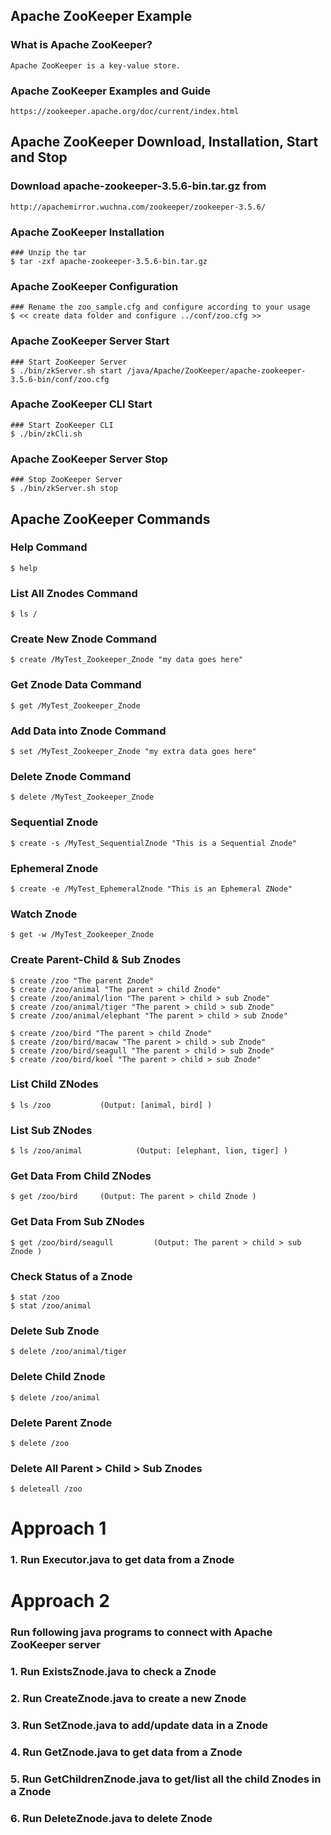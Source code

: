 
## Apache ZooKeeper Example


### What is Apache ZooKeeper?

	Apache ZooKeeper is a key-value store.


### Apache ZooKeeper Examples and Guide

	https://zookeeper.apache.org/doc/current/index.html


## Apache ZooKeeper Download, Installation, Start and Stop  


### Download apache-zookeeper-3.5.6-bin.tar.gz from 

	http://apachemirror.wuchna.com/zookeeper/zookeeper-3.5.6/


### Apache ZooKeeper Installation

	### Unzip the tar
	$ tar -zxf apache-zookeeper-3.5.6-bin.tar.gz
	
### Apache ZooKeeper Configuration	
	
	### Rename the zoo_sample.cfg and configure according to your usage
	$ << create data folder and configure ../conf/zoo.cfg >>

### Apache ZooKeeper Server Start

	### Start ZooKeeper Server 	
	$ ./bin/zkServer.sh start /java/Apache/ZooKeeper/apache-zookeeper-3.5.6-bin/conf/zoo.cfg

### Apache ZooKeeper CLI Start

	### Start ZooKeeper CLI
	$ ./bin/zkCli.sh
	
### Apache ZooKeeper Server Stop	
	
	### Stop ZooKeeper Server
	$ ./bin/zkServer.sh stop
	
## Apache ZooKeeper Commands

### Help Command	
	$ help
	
### List All Znodes Command
	$ ls /

### Create New Znode Command
	$ create /MyTest_Zookeeper_Znode "my data goes here"

### Get Znode Data Command
	$ get /MyTest_Zookeeper_Znode

### Add Data into Znode Command
	$ set /MyTest_Zookeeper_Znode "my extra data goes here"

### Delete Znode Command
	$ delete /MyTest_Zookeeper_Znode

### Sequential Znode
	$ create -s /MyTest_SequentialZnode "This is a Sequential Znode"

### Ephemeral Znode
	$ create -e /MyTest_EphemeralZnode "This is an Ephemeral ZNode"

### Watch Znode
	$ get -w /MyTest_Zookeeper_Znode

### Create Parent-Child & Sub Znodes
	$ create /zoo "The parent Znode"
	$ create /zoo/animal "The parent > child Znode"
	$ create /zoo/animal/lion "The parent > child > sub Znode"
	$ create /zoo/animal/tiger "The parent > child > sub Znode"
	$ create /zoo/animal/elephant "The parent > child > sub Znode"

	$ create /zoo/bird "The parent > child Znode"
	$ create /zoo/bird/macaw "The parent > child > sub Znode"
	$ create /zoo/bird/seagull "The parent > child > sub Znode"
	$ create /zoo/bird/koel "The parent > child > sub Znode"

### List Child ZNodes
	$ ls /zoo			(Output: [animal, bird] )

### List Sub ZNodes
	$ ls /zoo/animal			(Output: [elephant, lion, tiger] )

### Get Data From Child ZNodes
	$ get /zoo/bird		(Output: The parent > child Znode )

### Get Data From Sub ZNodes
	$ get /zoo/bird/seagull			(Output: The parent > child > sub Znode )

### Check Status of a Znode
	$ stat /zoo
	$ stat /zoo/animal

### Delete Sub Znode
	$ delete /zoo/animal/tiger

### Delete Child Znode
	$ delete /zoo/animal

### Delete Parent Znode
	$ delete /zoo

### Delete All Parent > Child > Sub Znodes
	$ deleteall /zoo
	

# Approach 1

### 1. Run Executor.java	 to get data from a Znode


# Approach 2

### Run following java programs to connect with Apache ZooKeeper server


### 1. Run ExistsZnode.java	 to check a Znode
	

### 2. Run CreateZnode.java to create a new Znode


### 3. Run SetZnode.java to add/update data in a Znode


### 4. Run GetZnode.java to get data from a Znode


### 5. Run GetChildrenZnode.java to get/list all the child Znodes in a Znode


### 6. Run DeleteZnode.java	 to delete Znode





